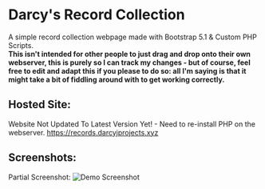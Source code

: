 # Darcy's Record Collection
A simple record collection webpage made with Bootstrap 5.1 & Custom PHP Scripts.<br>
__This isn't intended for other people to just drag and drop onto their own webserver, this is purely so I can track my changes - but of course, feel free to edit and adapt this if you please to do so: all I'm saying is that it might take a bit of fiddling around with to get working correctly.__

## **Hosted Site:**
Website Not Updated To Latest Version Yet! - Need to re-install PHP on the webserver.
https://records.darcyjprojects.xyz

## **Screenshots:**
Partial Screenshot:
![Demo Screenshot](https://records.darcyjprojects.xyz/assets/img/demoscreenshot_30082022_2.png)

